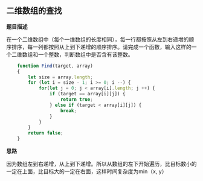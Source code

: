 ## 二维数组的查找

**题目描述**

在一个二维数组中（每个一维数组的长度相同），每一行都按照从左到右递增的顺序排序，每一列都按照从上到下递增的顺序排序。请完成一个函数，输入这样的一个二维数组和一个整数，判断数组中是否含有该整数。

```javascript
    function Find(target, array)
    {
        let size = array.length;
        for (let i = size - 1; i >= 0; i --) {
            for(let j = 0; j < array[i].length; j ++) {
                if (target == array[i][j]) {
                    return true;
                } else if (target < array[i][j]) {
                    break;
                }
            }
        }
        return false;
    }
```

**思路**

因为数组左到右递增，从上到下递增。所以从数组的左下开始遍历，比目标数小的一定在上面，比目标大的一定在右面，这样时间复杂度为min（x, y）
